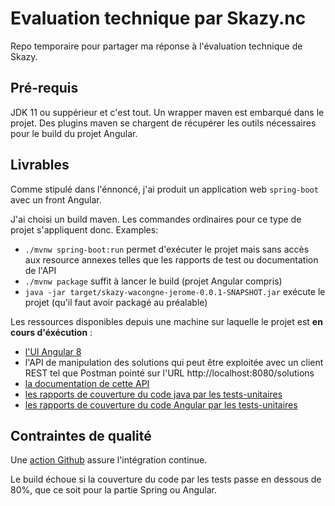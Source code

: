 # Evaluation technique par Skazy.nc

Repo temporaire pour partager ma réponse à l'évaluation technique de Skazy.

## Pré-requis

JDK 11 ou suppérieur et c'est tout.
Un wrapper maven est embarqué dans le projet.
Des plugins maven se chargent de récupérer les outils nécessaires pour le build du projet Angular.

## Livrables

Comme stipulé dans l'énnoncé, j'ai produit un application web `spring-boot` avec un front Angular.

J'ai choisi un build maven. Les commandes ordinaires pour ce type de projet s'appliquent donc. Examples:
  * `./mvnw spring-boot:run` permet d'exécuter le projet mais sans accès aux resource annexes telles que les rapports de test ou documentation de l'API
  * `./mvnw package` suffit à lancer le build (projet Angular compris)
  * `java -jar target/skazy-wacongne-jerome-0.0.1-SNAPSHOT.jar` exécute le projet (qu'il faut avoir packagé au préalable)

Les ressources disponibles depuis une machine sur laquelle le projet est **en cours d'éxécution** :
  * [l'UI Angular 8](http://localhost:8080)
  * l'API de manipulation des solutions qui peut être exploitée avec un client REST tel que Postman pointé sur l'URL http://localhost:8080/solutions
  * [la documentation de cette API](http://localhost:8080/api.html)
  * [les rapports de couverture du code java par les tests-unitaires](http://localhost:8080/ut/jacoco/index.html)
  * [les rapports de couverture du code Angular par les tests-unitaires](http://localhost:8080/ut/angular/index.html)

## Contraintes de qualité

Une [action Github](https://github.com/ch4mpy/skazy-wacongne-jerome/actions) assure l'intégration continue.

Le build échoue si la couverture du code par les tests passe en dessous de 80%, que ce soit pour la partie Spring ou Angular.
